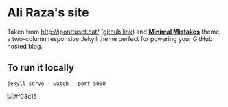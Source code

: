 # Ali Raza's site

Taken from http://jponttuset.cat/ ([github link](https://github.com/jponttuset/jponttuset.github.io)) and **[Minimal Mistakes](http://mmistakes.github.io/minimal-mistakes)** theme, a two-column responsive Jekyll theme perfect for powering your GitHub hosted blog. 

## To run it locally
```
jekyll serve --watch --port 5000
```

![#f03c15](https://placehold.it/15/f03c15/000000?text=+) 
